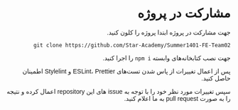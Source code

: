 <style>
@import url('https://fonts.googleapis.com/css2?family=Vazirmatn&display=swap');
</style> 


<div dir="rtl" style="font-family: 'Vazirmatn', sans-serif;">

# مشارکت در پروژه
جهت مشارکت در پروژه ابتدا پروژه را کلون کنید.

```
git clone https://github.com/Star-Academy/Summer1401-FE-Team02
```

جهت نصب کتابخانه‌های وابسته
```npm i``` را اجرا کنید.
  
پس از اعمال تغییرات از پاس شدن تست‌های ESLint، Prettier و Stylelint اطمینان حاصل کنید.

سپس تغییرات مورد نظر خود را با توجه به issue های این repository اعمال کرده و نتیجه را به صورت pull request به ما اعلام کنید.

</div>
